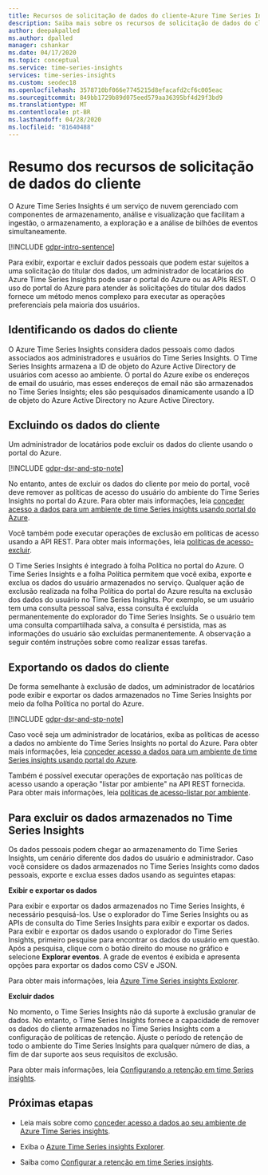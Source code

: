 ```yaml
---
title: Recursos de solicitação de dados do cliente-Azure Time Series Insights | Microsoft Docs
description: Saiba mais sobre os recursos de solicitação de dados do cliente no Azure Time Series Insights.
author: deepakpalled
ms.author: dpalled
manager: cshankar
ms.date: 04/17/2020
ms.topic: conceptual
ms.service: time-series-insights
services: time-series-insights
ms.custom: seodec18
ms.openlocfilehash: 3578710bf066e7745215d8efacafd2cf6c005eac
ms.sourcegitcommit: 849bb1729b89d075eed579aa36395bf4d29f3bd9
ms.translationtype: MT
ms.contentlocale: pt-BR
ms.lasthandoff: 04/28/2020
ms.locfileid: "81640488"
---
```

# <a name="summary-of-customer-data-request-features"></a>Resumo dos recursos de solicitação de dados do cliente

O Azure Time Series Insights é um serviço de nuvem gerenciado com componentes de armazenamento, análise e visualização que facilitam a ingestão, o armazenamento, a exploração e a análise de bilhões de eventos simultaneamente.

[!INCLUDE [gdpr-intro-sentence](../../includes/gdpr-intro-sentence.md)]

Para exibir, exportar e excluir dados pessoais que podem estar sujeitos a uma solicitação do titular dos dados, um administrador de locatários do Azure Time Series Insights pode usar o portal do Azure ou as APIs REST. O uso do portal do Azure para atender às solicitações do titular dos dados fornece um método menos complexo para executar as operações preferenciais pela maioria dos usuários.

## <a name="identifying-customer-data"></a>Identificando os dados do cliente

O Azure Time Series Insights considera dados pessoais como dados associados aos administradores e usuários do Time Series Insights. O Time Series Insights armazena a ID de objeto do Azure Active Directory de usuários com acesso ao ambiente. O portal do Azure exibe os endereços de email do usuário, mas esses endereços de email não são armazenados no Time Series Insights; eles são pesquisados dinamicamente usando a ID de objeto do Azure Active Directory no Azure Active Directory.

## <a name="deleting-customer-data"></a>Excluindo os dados do cliente

Um administrador de locatários pode excluir os dados do cliente usando o portal do Azure.

[!INCLUDE [gdpr-dsr-and-stp-note](../../includes/gdpr-dsr-and-stp-note.md)]

No entanto, antes de excluir os dados do cliente por meio do portal, você deve remover as políticas de acesso do usuário do ambiente do Time Series Insights no portal do Azure. Para obter mais informações, leia [conceder acesso a dados para um ambiente de time Series insights usando portal do Azure](time-series-insights-data-access.md).

Você também pode executar operações de exclusão em políticas de acesso usando a API REST. Para obter mais informações, leia [políticas de acesso-excluir](https://docs.microsoft.com/rest/api/time-series-insights/management/accesspolicies/delete).

O Time Series Insights é integrado à folha Política no portal do Azure. O Time Series Insights e a folha Política permitem que você exiba, exporte e exclua os dados do usuário armazenados no serviço. Qualquer ação de exclusão realizada na folha Política do portal do Azure resulta na exclusão dos dados do usuário no Time Series Insights. Por exemplo, se um usuário tem uma consulta pessoal salva, essa consulta é excluída permanentemente do explorador do Time Series Insights. Se o usuário tem uma consulta compartilhada salva, a consulta é persistida, mas as informações do usuário são excluídas permanentemente. A observação a seguir contém instruções sobre como realizar essas tarefas.

## <a name="exporting-customer-data"></a>Exportando os dados do cliente

De forma semelhante à exclusão de dados, um administrador de locatários pode exibir e exportar os dados armazenados no Time Series Insights por meio da folha Política no portal do Azure.

[!INCLUDE [gdpr-dsr-and-stp-note](../../includes/gdpr-dsr-and-stp-note.md)]

Caso você seja um administrador de locatários, exiba as políticas de acesso a dados no ambiente do Time Series Insights no portal do Azure. Para obter mais informações, leia [conceder acesso a dados para um ambiente de time Series insights usando portal do Azure](time-series-insights-data-access.md).

Também é possível executar operações de exportação nas políticas de acesso usando a operação "listar por ambiente" na API REST fornecida. Para obter mais informações, leia [políticas de acesso-listar por ambiente](https://docs.microsoft.com/rest/api/time-series-insights/management/accesspolicies/listbyenvironment).

## <a name="to-delete-data-stored-within-time-series-insights"></a>Para excluir os dados armazenados no Time Series Insights

Os dados pessoais podem chegar ao armazenamento do Time Series Insights, um cenário diferente dos dados do usuário e administrador. Caso você considere os dados armazenados no Time Series Insights como dados pessoais, exporte e exclua esses dados usando as seguintes etapas:

**Exibir e exportar os dados**

Para exibir e exportar os dados armazenados no Time Series Insights, é necessário pesquisá-los. Use o explorador do Time Series Insights ou as APIs de consulta do Time Series Insights para exibir e exportar os dados. Para exibir e exportar os dados usando o explorador do Time Series Insights, primeiro pesquise para encontrar os dados do usuário em questão. Após a pesquisa, clique com o botão direito do mouse no gráfico e selecione **Explorar eventos**. A grade de eventos é exibida e apresenta opções para exportar os dados como CSV e JSON.

Para obter mais informações, leia [Azure Time Series insights Explorer](time-series-insights-explorer.md).

**Excluir dados**

No momento, o Time Series Insights não dá suporte à exclusão granular de dados. No entanto, o Time Series Insights fornece a capacidade de remover os dados do cliente armazenados no Time Series Insights com a configuração de políticas de retenção. Ajuste o período de retenção de todo o ambiente do Time Series Insights para qualquer número de dias, a fim de dar suporte aos seus requisitos de exclusão.

Para obter mais informações, leia [Configurando a retenção em time Series insights](time-series-insights-how-to-configure-retention.md).

## <a name="next-steps"></a>Próximas etapas

* Leia mais sobre como [conceder acesso a dados ao seu ambiente de Azure Time Series insights](./time-series-insights-data-access.md).

* Exiba o [Azure Time Series insights Explorer](time-series-insights-explorer.md).

* Saiba como [Configurar a retenção em time Series insights](time-series-insights-how-to-configure-retention.md).